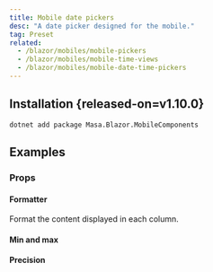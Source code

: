 ```yaml
---
title: Mobile date pickers
desc: "A date picker designed for the mobile."
tag: Preset
related:
  - /blazor/mobiles/mobile-pickers
  - /blazor/mobiles/mobile-time-views
  - /blazor/mobiles/mobile-date-time-pickers
---
```


## Installation {released-on=v1.10.0}

```shell
dotnet add package Masa.Blazor.MobileComponents
```

## Examples

### Props

#### Formatter

Format the content displayed in each column.

<masa-example file="Examples.mobiles.mobile_date_pickers.Formatter"></masa-example>

#### Min and max

<masa-example file="Examples.mobiles.mobile_date_pickers.MinMax"></masa-example>

#### Precision

<masa-example file="Examples.mobiles.mobile_date_pickers.Precision"></masa-example>